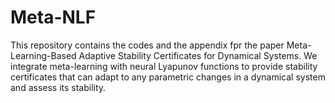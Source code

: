 # Meta-NLF
This repository contains the codes and the appendix fpr the paper Meta-Learning-Based Adaptive Stability Certificates for Dynamical Systems. We integrate meta-learning with neural Lyapunov functions to provide stability certificates that can adapt to any parametric changes in a dynamical system and  assess its stability.

